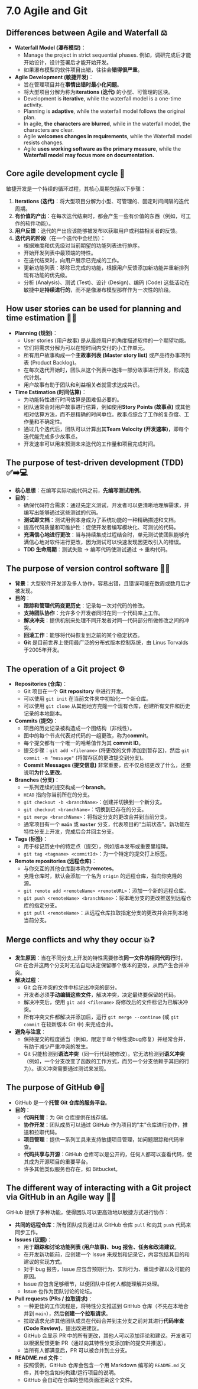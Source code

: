 # 7.0 Agile and Git

## Differences between Agile and Waterfall ⚖️

- **Waterfall Model (瀑布模型)**：
  - Manage the project in strict sequential phases. 例如，调研完成后才能开始设计，设计签署后才能开始开发。
  - 如果瀑布模型的软件项目出错，往往会**错得很严重**。
- **Agile Development (敏捷开发)**：
  - 旨在管理项目并在**事情出错时最小化问题**。
  - 将大型项目分解为称为**iterations (迭代)** 的小型、可管理的区块。
  - Development is **iterative**, while the waterfall model is a one-time activity.
  - Planning is **adaptive**, while the waterfall model follows the original plan.
  - In agile, **the characters are blurred**, while in the waterfall model, the characters are clear.
  - Agile **welcomes changes in requirements**, while the Waterfall model resists changes.
  - Agile **uses working software as the primary measure**, while the **Waterfall model may focus more on documentation.**

## Core agile development cycle 🔄

敏捷开发是一个持续的循环过程，其核心周期包括以下步骤：

1. **Iterations (迭代)**：将大型项目分解为小型、可管理的、固定时间间隔的迭代周期。
2. **有价值的产出**：在每次迭代结束时，都会产生一些有价值的东西（例如，可工作的软件功能）。
3. **用户反馈**：迭代的产出应该能够被发布以获取用户或利益相关者的反馈。
4. **迭代内的阶段**（在一个迭代中会经历）：
   - 根据难度和优先级对当前期望的功能列表进行排序。
   - 开始开发列表中最顶端的特性。
   - 在迭代结束时，向用户展示已完成的工作。
   - 更新功能列表：移除已完成的功能，根据用户反馈添加新功能并重新排列现有功能的优先级。
   - 分析 (Analysis)、测试 (Test)、设计 (Design)、编码 (Code) 这些活动在敏捷中是**持续进行的**，而不是像瀑布模型那样作为一次性的阶段。

## How user stories can be used for planning and time estimation 📖⏰

- **Planning (规划)**：
  - User stories (用户故事) 是从最终用户的角度描述软件的一个期望功能。
  - 它们将需求分解为可以在短时间内交付的小工作单元。
  - 所有用户故事构成一个**主故事列表 (Master story list)** 或产品待办事项列表 (Product Backlog)。
  - 在每次迭代开始时，团队从这个列表中选择一部分故事进行开发，形成迭代计划。
  - 用户故事有助于团队和利益相关者就需求达成共识。
- **Time Estimation (时间估算)**：
  - 为功能特性进行时间估算是困难但必要的。
  - 团队通常会对用户故事进行估算，例如使用**Story Points (故事点)** 或其他相对估算方法，而不是精确的时间单位。故事点综合了工作的复杂度、工作量和不确定性。
  - 通过几个迭代后，团队可以计算出其**Team Velocity (开发速率)**，即每个迭代能完成多少故事点。
  - 开发速率可以用来预测未来迭代的工作量和项目完成时间。

## The purpose of test-driven development (TDD) ✅➡️💻

- **核心思想**：在编写实际功能代码之前，**先编写测试用例**。
- **目的**：
  - 确保代码符合需求：通过先定义测试，开发者可以更清晰地理解需求，并编写出能够通过这些测试的代码。
  - **测试即文档**：测试用例本身成为了系统功能的一种精确描述和文档。
  - 提高代码质量和可维护性：促使开发者编写模块化、可测试的代码。
  - **充满信心地进行更改**：当与持续集成过程结合时，单元测试使团队能够充满信心地对软件进行更改，因为测试可以快速发现因更改引入的错误。
  - **TDD 生命周期**：测试失败 -> 编写代码使测试通过 -> 重构代码。

## The purpose of version control software 💾🔄

- **背景**：大型软件开发涉及多人协作，容易出错，且错误可能在数周或数月后才被发现。
- **目的**：
  - **跟踪和管理代码变更历史**：记录每一次对代码的修改。
  - **支持团队协作**：允许多个开发者同时在同一个代码库上工作。
  - **解决冲突**：提供机制来处理不同开发者对同一代码部分所做修改之间的冲突。
  - **回滚工作**：能够将代码恢复到之前的某个稳定状态。
  - **Git** 是目前世界上使用最广泛的分布式版本控制系统，由 Linus Torvalds 于2005年开发。

## The operation of a Git project ⚙️

- **Repositories (仓库)**：
  - Git 项目在一个 **Git repository** 中进行开发。
  - 可以使用 `git init` 在当前文件夹中初始化一个新仓库。
  - 可以使用 `git clone` 从其他地方克隆一个现有仓库，创建所有文件和历史记录的本地副本。
- **Commits (提交)**：
  - 项目的历史记录被构造成一个图结构（非线性）。
  - 图中的每个节点代表对代码的一组更改，称为**commit**。
  - 每个提交都有一个唯一的哈希值作为其 **commit ID**。
  - 提交步骤：`git add <filename>` (将更改的文件添加到暂存区)，然后 `git commit -m "message"` (将暂存区的更改提交到分支)。
  - **Commit Messages (提交信息)** 非常重要，应不仅总结更改了什么，还要说明**为什么更改**。
- **Branches (分支)**：
  - 一系列连续的提交构成一个**branch**。
  - `HEAD` 指向你当前所在的分支。
  - `git checkout -b <branchName>`：创建并切换到一个新分支。
  - `git checkout <branchName>`：切换到已存在的分支。
  - `git merge <branchName>`：将指定分支的更改合并到当前分支。
  - 通常项目有一个 **`main`** 或 **`master`** 分支，代表项目的“当前状态”。新功能在特性分支上开发，完成后合并回主分支。
- **Tags (标签)**：
  - 用于标记历史中的特定点（提交），例如版本发布或重要里程碑。
  - `git tag <tagname> <commitId>`：为一个特定的提交打上标签。
- **Remote repositories (远程仓库)**：
  - 与你交互的其他仓库副本称为**remotes**。
  - 克隆仓库时，默认会添加一个名为 `origin` 的远程仓库，指向你克隆的源。
  - `git remote add <remoteName> <remoteURL>`：添加一个新的远程仓库。
  - `git push <remoteName> <branchName>`：将本地分支的更改推送到远程仓库的指定分支。
  - `git pull <remoteName>`：从远程仓库拉取指定分支的更改并合并到本地当前分支。

## Merge conflicts and why they occur 💥❓

- **发生原因**：当在不同分支上开发的特性需要修改**同一文件的相同代码行**时，Git 在合并这两个分支时无法自动决定保留哪个版本的更改，从而产生合并冲突。
- **解决过程**：
  - Git 会在冲突的文件中标记出冲突的部分。
  - 开发者必须**手动编辑这些文件**，解决冲突，决定最终要保留的代码。
  - 解决冲突后，使用 `git add <filename>` 将修改后的文件标记为已解决冲突。
  - 所有冲突文件都解决并添加后，运行 `git merge --continue` (或 `git commit` 在较新版本 Git 中) 来完成合并。
- **避免与注意**：
  - 保持提交的粒度适当（例如，限定于单个特性或bug修复）并经常合并，有助于减少严重冲突的发生。
  - Git 只能检测到**语法冲突**（同一行代码被修改）。它无法检测到**语义冲突**（例如，一个分支改变了函数的工作方式，而另一个分支依赖于其旧的行为）。语义冲突需要通过测试来发现。

## The purpose of GitHub 🌐🐙

- GitHub 是一个**托管 Git 仓库的服务平台**。
- **目的**：
  - **代码托管**：为 Git 仓库提供在线存储。
  - **协作开发**：团队成员可以通过 GitHub 作为项目的“主”仓库进行协作，推送和拉取代码。
  - **项目管理**：提供一系列工具来支持敏捷项目管理，如问题跟踪和代码审查。
  - **代码共享与开源**：GitHub 仓库可以是公开的，任何人都可以查看代码，使其成为开源项目的重要平台。
  - 许多其他类似服务也存在，如 Bitbucket。

## The different way of interacting with a Git project via GitHub in an Agile way 🤝💬

GitHub 提供了多种功能，使得团队可以更高效地以敏捷方式进行协作：

- **共同的远程仓库**：所有团队成员通过从 GitHub 仓库 `pull` 和向其 `push` 代码来同步工作。
- **Issues (议题)**：
  - 用于**跟踪和讨论功能列表 (用户故事)、bug 报告、任务和改进建议**。
  - 在开发新功能前，应创建一个 Issue 来规划和记录它，内容包括其目的和建议的实现方式。
  - 对于 bug 报告，Issue 应包含预期行为、实际行为、重现步骤以及可能的原因。
  - Issue 应包含足够细节，以便团队中任何人都能理解并处理。
  - Issue 也作为团队讨论的论坛。
- **Pull requests (PRs / 拉取请求)**：
  - 一种更佳的工作流程是，将特性分支推送到 GitHub 仓库（不先在本地合并到 `main`），然后**创建一个拉取请求**。
  - 拉取请求允许其他团队成员在代码合并到主分支之前对其进行**代码审查 (Code Review)**，提出改进建议。
  - GitHub 会显示 PR 中的所有更改，其他人可以添加评论和建议。开发者可以根据反馈更新 PR（通过向其特性分支添加新的提交并推送）。
  - 当所有人都满意后，PR 可以被合并到主分支。
- **README.md 文件**：
  - 按照惯例，GitHub 仓库会包含一个用 Markdown 编写的 `README.md` 文件，其中包含如何构建/运行项目的说明。
  - GitHub 会自动在仓库的登陆页面渲染这个文件。
